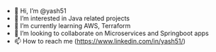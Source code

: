 - 👋 Hi, I’m @yash51
- 👀 I’m interested in Java related projects
- 🌱 I’m currently learning AWS, Terraform
- 💞️ I’m looking to collaborate on Microservices and Springboot apps
- 📫 How to reach me (https://www.linkedin.com/in/yash51/)

<!---
yash51/yash51 is a ✨ special ✨ repository because its `README.md` (this file) appears on your GitHub profile.
You can click the Preview link to take a look at your changes.
--->

